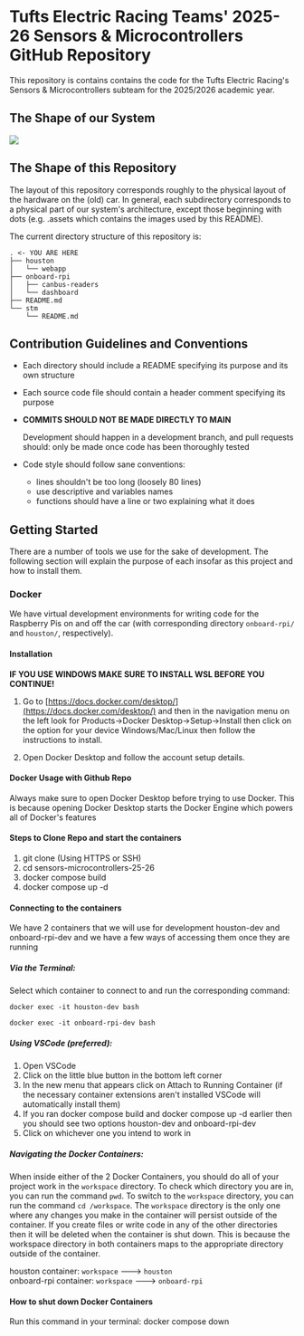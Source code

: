 # Tufts Electric Racing Teams' 2025-26 Sensors & Microcontrollers GitHub Repository

This repository is contains contains the code for 
the Tufts Electric Racing's Sensors & Microcontrollers subteam
for the 2025/2026 academic year.

## The Shape of our System
![](.assets/sensor-flowchart.png)

## The Shape of this Repository
The layout of this repository corresponds roughly to the
physical layout of the hardware on the (old) car. In general, each subdirectory
corresponds to a physical part of our system's architecture, except those
beginning with dots (e.g. .assets which contains the images used
by this README).

The current directory structure of this repository is:

    . <- YOU ARE HERE
    ├── houston
    │   └── webapp
    ├── onboard-rpi
    │   ├── canbus-readers
    │   └── dashboard
    ├── README.md
    └── stm
        └── README.md

## Contribution Guidelines and Conventions
* Each directory should include a README specifying its purpose and 
  its own structure
* Each source code file should contain a header comment specifying its purpose
* **COMMITS SHOULD NOT BE MADE DIRECTLY TO MAIN**

  Development should happen in a development branch, and pull requests should:
  only be made once code has been thoroughly tested

* Code style should follow sane conventions:
  * lines shouldn't be too long (loosely 80 lines)
  * use descriptive and variables names
  * functions should have a line or two explaining what it does

## Getting Started
There are a number of tools we use for the sake of development.
The following section will explain the purpose of each insofar as
this project and how to install them.

### Docker
We have virtual development environments for writing code for the 
Raspberry Pis on and off the car (with corresponding directory `onboard-rpi/`
and `houston/`, respectively).

#### Installation
**IF YOU USE WINDOWS MAKE SURE TO INSTALL WSL BEFORE YOU CONTINUE!**

1. Go to [https://docs.docker.com/desktop/](https://docs.docker.com/desktop/) and then in the navigation menu on the left look for Products->Docker Desktop->Setup->Install then click on the option for your device Windows/Mac/Linux then follow the instructions to install.

2. Open Docker Desktop and follow the account setup details.

#### Docker Usage with Github Repo
Always make sure to open Docker Desktop before trying to use Docker. This is because opening Docker Desktop starts the Docker Engine which powers all of Docker's features

#### Steps to Clone Repo and start the containers
1. git clone (Using HTTPS or SSH)
2. cd sensors-microcontrollers-25-26
3. docker compose build
4. docker compose up -d

#### Connecting to the containers
We have 2 containers that we will use for development houston-dev and onboard-rpi-dev and we have a few ways of accessing them once they are running

##### Via the Terminal:
Select which container to connect to and run the corresponding command:

  `docker exec -it houston-dev bash`

  `docker exec -it onboard-rpi-dev bash`

##### Using VSCode (preferred):
1. Open VSCode
2. Click on the little blue button in the bottom left corner
3. In the new menu that appears click on Attach to Running Container (if the necessary container extensions aren't installed VSCode will automatically install them)
4. If you ran docker compose build and docker compose up -d earlier then you should see two options houston-dev and onboard-rpi-dev
5. Click on whichever one you intend to work in

##### Navigating the Docker Containers:
When inside either of the 2 Docker Containers, you should do all of your project work in the `workspace` directory. To check which directory you are in, you can run the command `pwd`. To switch to the `workspace` directory, you can run the command `cd /workspace`. The `workspace` directory is the only one where any changes you make in the container will persist outside of the container. If you create files or write code in any of the other directories then it will be deleted when the container is shut down. This is because the workspace directory in both containers maps to the appropriate directory outside of the container.

houston container:     `workspace` ---> `houston`  
onboard-rpi container: `workspace` ---> `onboard-rpi`

#### How to shut down Docker Containers
Run this command in your terminal: docker compose down
